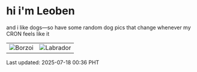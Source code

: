 # hi i'm Leoben

and i like dogs—so have some random dog pics that change whenever my CRON feels like it

|  |  |
|--------|----------|
| ![Borzoi](https://random-dog-vercel.vercel.app/api/random-borzoi?v=1752770198) | ![Labrador](https://random-dog-vercel.vercel.app/api/random-labrador?v=1752770198) |

Last updated: 2025-07-18 00:36 PHT

